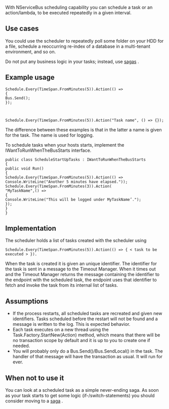 <!--
title: "Scheduling with NServiceBus"
tags: 
-->
With NServiceBus scheduling capability you can schedule a task or an action/lambda, to be executed repeatedly in a given interval.

Use cases
---------

You could use the scheduler to repeatedly poll some folder on your HDD for a file, schedule a reoccurring re-index of a database in a multi-tenant environment, and so on.

Do not put any business logic in your tasks; instead, use
[sagas](sagas-in-nservicebus) .

Example usage
-------------


    Schedule.Every(TimeSpan.FromMinutes(5)).Action(() => 
    { 
    Bus.Send(); 
    });



    Schedule.Every(TimeSpan.FromMinutes(5)).Action("Task name", () => {});


The difference between these examples is that in the latter a name is given for the task. The name is used for logging.

To schedule tasks when your hosts starts, implement the IWantToRunWhenTheBusStarts interface.


    public class ScheduleStartUpTasks : IWantToRunWhenTheBusStarts
    {
    public void Run()
    {
    Schedule.Every(TimeSpan.FromMinutes(5)).Action(() =>
    Console.WriteLine("Another 5 minutes have elapsed."));
    Schedule.Every(TimeSpan.FromMinutes(3)).Action(
    "MyTaskName",() =>
    { 
    Console.WriteLine("This will be logged under MyTaskName’.");
    });
    }
    }


Implementation
--------------

The scheduler holds a list of tasks created with the scheduler using

    Schedule.Every(TimeSpan.FromMinutes(5)).Action(() => { < task to be executed > }).

When the task is created it is given an unique identifier. The identifier for the task is sent in a message to the Timeout Manager. When it times out and the Timeout Manager returns the message containing the identifier to the endpoint with the scheduled task, the endpoint uses that identifier to fetch and invoke the task from its internal list of tasks.

Assumptions
-----------

-   If the process restarts, all scheduled tasks are recreated and given
    new identifiers. Tasks scheduled before the restart will not be
    found and a message is written to the log. This is expected
    behavior.
-   Each task executes on a new thread using the
    Task.Factory.StartNew(Action) method, which means that there will be
    no transaction scope by default and it is up to you to create one if
    needed.
-   You will probably only do a Bus.Send()/Bus.SendLocal() in the task.
    The handler of that message will have the transaction as usual. It
    will run for ever.

When not to use it
------------------

You can look at a scheduled task as a simple never-ending saga. As soon as your task starts to get some logic (if-/switch-statements) you should consider moving to a [saga](sagas-in-nservicebus) .

